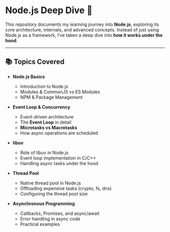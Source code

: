 # Node.js Deep Dive 🚀  

This repository documents my learning journey into **Node.js**, exploring its core architecture, internals, and advanced concepts. Instead of just using Node.js as a framework, I’ve taken a deep dive into **how it works under the hood**.  

---

## 📚 Topics Covered  

- **Node.js Basics**  
  - Introduction to Node.js  
  - Modules & CommonJS vs ES Modules  
  - NPM & Package Management  

- **Event Loop & Concurrency**  
  - Event-driven architecture  
  - The **Event Loop** in detail  
  - **Microtasks vs Macrotasks**  
  - How async operations are scheduled  

- **libuv**  
  - Role of libuv in Node.js  
  - Event loop implementation in C/C++  
  - Handling async tasks under the hood  

- **Thread Pool**  
  - Native thread pool in Node.js  
  - Offloading expensive tasks (crypto, fs, dns)  
  - Configuring the thread pool size  

- **Asynchronous Programming**  
  - Callbacks, Promises, and async/await  
  - Error handling in async code  
  - Practical examples
 

